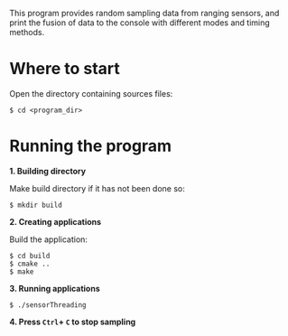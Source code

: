 This program provides random sampling data from ranging sensors, and print the fusion of data to the console with different modes and timing methods.

# Where to start

Open the directory containing sources files: 

	$ cd <program_dir>


# Running the program

**1. Building directory**

Make build directory if it has not been done so:

	$ mkdir build

**2. Creating applications**
    
Build the application:

	$ cd build
	$ cmake ..
	$ make

**3. Running applications**
```
$ ./sensorThreading
```
**4. Press `Ctrl`+ `C` to stop sampling**
